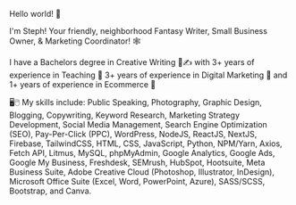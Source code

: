 Hello world! 👋

I'm Steph! Your friendly, neighborhood Fantasy Writer, Small Business Owner, & Marketing Coordinator! 🕸️

I have a Bachelors degree in Creative Writing 📖✍️ with 3+ years of experience in Teaching 🍎 3+ years of experience in Digital Marketing 🎨 and 1+ years of experience in Ecommerce 🛒

🖥️🖱️ My skills include: Public Speaking, Photography, Graphic Design, Blogging, Copywriting, Keyword Research, Marketing Strategy Development, Social Media Management, Search Engine Optimization (SEO), Pay-Per-Click (PPC), WordPress, NodeJS, ReactJS, NextJS, Firebase, TailwindCSS, HTML, CSS, JavaScript, Python, NPM/Yarn, Axios, Fetch API, Litmus, MySQL, phpMyAdmin, Google Analytics, Google Ads, Google My Business, Freshdesk, SEMrush, HubSpot, Hootsuite, Meta Business Suite, Adobe Creative Cloud (Photoshop, Illustrator, InDesign), Microsoft Office Suite (Excel, Word, PowerPoint, Azure), SASS/SCSS, Bootstrap, and Canva.
